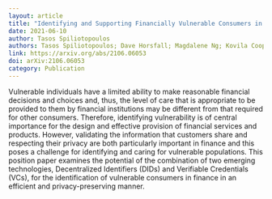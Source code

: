 ```yaml
---
layout: article
title: "Identifying and Supporting Financially Vulnerable Consumers in a Privacy-Preserving Manner: A Use Case Using Decentralised Identifiers and Verifiable Credentials"
date: 2021-06-10
author: Tasos Spiliotopoulos
authors: Tasos Spiliotopoulos; Dave Horsfall; Magdalene Ng; Kovila Coopamootoo; Aad van Moorsel; Karen Elliott
link: https://arxiv.org/abs/2106.06053
doi: arXiv:2106.06053
category: Publication
---
```

Vulnerable individuals have a limited ability to make reasonable financial decisions and choices and, thus, the level of care that is appropriate to be provided to them by financial institutions may be different from that required for other consumers. Therefore, identifying vulnerability is of central importance for the design and effective provision of financial services and products. However, validating the information that customers share and respecting their privacy are both particularly important in finance and this poses a challenge for identifying and caring for vulnerable populations. This position paper examines the potential of the combination of two emerging technologies, Decentralized Identifiers (DIDs) and Verifiable Credentials (VCs), for the identification of vulnerable consumers in finance in an efficient and privacy-preserving manner.
